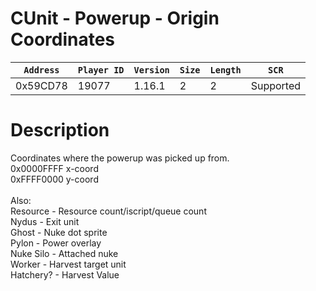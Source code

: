 # CUnit - Powerup - Origin Coordinates

| `Address` | `Player ID` | `Version` | `Size` | `Length` | `SCR` |
| ---------- | ----------- | --------- | ------ | -------- | ---- |
| 0x59CD78 | 19077 | 1.16.1 | 2 | 2 | Supported |

# Description

Coordinates where the powerup was picked up from.<br>0x0000FFFF x-coord<br>0xFFFF0000 y-coord<br><br>Also:<br>Resource - Resource count/iscript/queue count<br>Nydus - Exit unit<br>Ghost - Nuke dot sprite<br>Pylon - Power overlay<br>Nuke Silo - Attached nuke<br>Worker - Harvest target unit<br>Hatchery? - Harvest Value